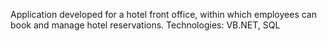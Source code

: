 Application developed for a hotel front office, within which employees can book and manage hotel reservations.
Technologies: VB.NET, SQL
